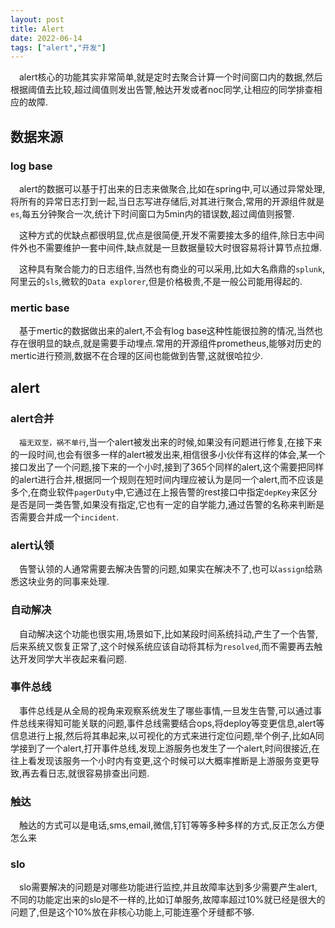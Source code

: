 ```yaml
---
layout: post
title: Alert
date: 2022-06-14
tags: ["alert","开发"]
---
```


&#8195;alert核心的功能其实非常简单,就是定时去聚合计算一个时间窗口内的数据,然后根据阈值去比较,超过阈值则发出告警,触达开发或者noc同学,让相应的同学排查相应的故障.
<!--more-->

## 数据来源

### log base

&#8195;alert的数据可以基于打出来的日志来做聚合,比如在spring中,可以通过异常处理,将所有的异常日志打到一起,当日志写进存储后,对其进行聚合,常用的开源组件就是`es`,每五分钟聚合一次,统计下时间窗口为5min内的错误数,超过阈值则报警.

&#8195;这种方式的优缺点都很明显,优点是很简便,开发不需要接太多的组件,除日志中间件外也不需要维护一套中间件,缺点就是一旦数据量较大时很容易将计算节点拉爆.

&#8195;这种具有聚合能力的日志组件,当然也有商业的可以采用,比如大名鼎鼎的`splunk`,阿里云的`sls`,微软的`Data explorer`,但是价格极贵,不是一般公司能用得起的.

### mertic base

&#8195;基于mertic的数据做出来的alert,不会有log base这种性能很拉胯的情况,当然也存在很明显的缺点,就是需要手动埋点.常用的开源组件prometheus,能够对历史的mertic进行预测,数据不在合理的区间也能做到告警,这就很哈拉少.

## alert

### alert合并

&#8195;`福无双至，祸不单行`,当一个alert被发出来的时候,如果没有问题进行修复,在接下来的一段时间,也会有很多一样的alert被发出来,相信很多小伙伴有这样的体会,某一个接口发出了一个问题,接下来的一个小时,接到了365个同样的alert,这个需要把同样的alert进行合并,根据同一个规则在短时间内理应被认为是同一个alert,而不应该是多个,在商业软件`pagerDuty`中,它通过在上报告警的rest接口中指定`depKey`来区分是否是同一类告警,如果没有指定,它也有一定的自学能力,通过告警的名称来判断是否需要合并成一个`incident`.

### alert认领

&#8195;告警认领的人通常需要去解决告警的问题,如果实在解决不了,也可以`assign`给熟悉这块业务的同事来处理.

### 自动解决

&#8195;自动解决这个功能也很实用,场景如下,比如某段时间系统抖动,产生了一个告警,后来系统又恢复正常了,这个时候系统应该自动将其标为`resolved`,而不需要再去触达开发同学大半夜起来看问题.

### 事件总线

&#8195;事件总线是从全局的视角来观察系统发生了哪些事情,一旦发生告警,可以通过事件总线来得知可能关联的问题,事件总线需要结合ops,将deploy等变更信息,alert等信息进行上报,然后将其串起来,以可视化的方式来进行定位问题,举个例子,比如A同学接到了一个alert,打开事件总线,发现上游服务也发生了一个alert,时间很接近,在往上看发现该服务一个小时内有变更,这个时候可以大概率推断是上游服务变更导致,再去看日志,就很容易排查出问题.

### 触达

&#8195;触达的方式可以是电话,sms,email,微信,钉钉等等多种多样的方式,反正怎么方便怎么来

### slo

&#8195;slo需要解决的问题是对哪些功能进行监控,并且故障率达到多少需要产生alert,不同的功能定出来的slo是不一样的,比如订单服务,故障率超过10%就已经是很大的问题了,但是这个10%放在非核心功能上,可能连塞个牙缝都不够.